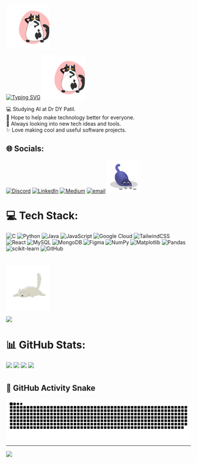 
 <img src="https://github.com/Bhoomi-112/Bhoomi-112/blob/main/assets/Dance cat.gif" width="120"/>

 [![Typing SVG](https://readme-typing-svg.herokuapp.com?font=Benguiat+Bold&weight=500&size=32&duration=4000&pause=1000&color=FFD700CF&center=true&vCenter=true&width=600&height=70&lines=Hi!+I+am+Bhoomi)](https://git.io/typing-svg) <img src="https://github.com/Bhoomi-112/Bhoomi-112/blob/main/assets/Dance cat.gif" width="120"/>


💻 Studying AI at Dr DY Patil.<br> 
🌷 Hope to help make technology better for everyone.<br>
👀 Always looking into new tech ideas and tools.<br> 
✨ Love making cool and useful software projects.


## 🌐 Socials:
[![Discord](https://img.shields.io/badge/Discord-%237289DA.svg?logo=discord&logoColor=white)](https://discord.gg/bhoomi01979) [![LinkedIn](https://img.shields.io/badge/LinkedIn-%230077B5.svg?logo=linkedin&logoColor=white)](https://linkedin.com/in/bhoomi-awhad) [![Medium](https://img.shields.io/badge/Medium-12100E?logo=medium&logoColor=white)](https://medium.com/@@bhoomiawhad02) [![email](https://img.shields.io/badge/Email-D14836?logo=gmail&logoColor=white)](mailto:bhoomiawhad02@gmail.com) <img src="https://github.com/Bhoomi-112/Bhoomi-112/blob/main/assets/Lurking Cat.gif" height="90"/>

# 💻 Tech Stack:

![C](https://img.shields.io/badge/c-%2300599C.svg?style=for-the-badge&logo=c&logoColor=white) ![Python](https://img.shields.io/badge/python-3670A0?style=for-the-badge&logo=python&logoColor=ffdd54) ![Java](https://img.shields.io/badge/java-%23ED8B00.svg?style=for-the-badge&logo=openjdk&logoColor=white) ![JavaScript](https://img.shields.io/badge/javascript-%23323330.svg?style=for-the-badge&logo=javascript&logoColor=%23F7DF1E) ![Google Cloud](https://img.shields.io/badge/GoogleCloud-%234285F4.svg?style=for-the-badge&logo=google-cloud&logoColor=white) ![TailwindCSS](https://img.shields.io/badge/tailwindcss-%2338B2AC.svg?style=for-the-badge&logo=tailwind-css&logoColor=white) ![React](https://img.shields.io/badge/react-%2320232a.svg?style=for-the-badge&logo=react&logoColor=%2361DAFB) ![MySQL](https://img.shields.io/badge/mysql-4479A1.svg?style=for-the-badge&logo=mysql&logoColor=white) ![MongoDB](https://img.shields.io/badge/MongoDB-%234ea94b.svg?style=for-the-badge&logo=mongodb&logoColor=white) ![Figma](https://img.shields.io/badge/figma-%23F24E1E.svg?style=for-the-badge&logo=figma&logoColor=white) ![NumPy](https://img.shields.io/badge/numpy-%23013243.svg?style=for-the-badge&logo=numpy&logoColor=white) ![Matplotlib](https://img.shields.io/badge/Matplotlib-%23ffffff.svg?style=for-the-badge&logo=Matplotlib&logoColor=black) ![Pandas](https://img.shields.io/badge/pandas-%23150458.svg?style=for-the-badge&logo=pandas&logoColor=white) ![scikit-learn](https://img.shields.io/badge/scikit--learn-%23F7931E.svg?style=for-the-badge&logo=scikit-learn&logoColor=white) ![GitHub](https://img.shields.io/badge/github-%23121011.svg?style=for-the-badge&logo=github&logoColor=white)

#
<img src="https://github.com/Bhoomi-112/Bhoomi-112/blob/main/assets/Lazy cat.gif" width="120"/>

![](http://github-profile-summary-cards.vercel.app/api/cards/profile-details?username=Bhoomi-112&theme=aura_dark)

# 📊 GitHub Stats: 


![](http://github-profile-summary-cards.vercel.app/api/cards/stats?username=Bhoomi-112&theme=aura_dark)
![](http://github-profile-summary-cards.vercel.app/api/cards/repos-per-language?username=Bhoomi-112&theme=aura_dark)
![](http://github-profile-summary-cards.vercel.app/api/cards/most-commit-language?username=Bhoomi-112&theme=aura_dark)
![](http://github-profile-summary-cards.vercel.app/api/cards/productive-time?username=Bhoomi-112&theme=aura_dark&utcOffset=8)
#




## 🐍 GitHub Activity Snake

![GitHub Snake dark](https://raw.githubusercontent.com/Bhoomi-112/Bhoomi-112/output/github-snake-dark.svg)



---
[![](https://visitcount.itsvg.in/api?id=Bhoomi-112&icon=0&color=0)](https://visitcount.itsvg.in)

<!-- Proudly created with GPRM ( https://gprm.itsvg.in ) -->
